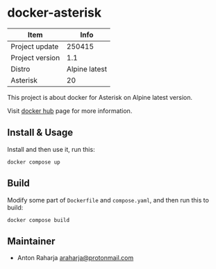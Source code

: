 docker-asterisk
===============

Item            | Info
--------------- | ---------------
Project update  | 250415
Project version | 1.1
Distro          | Alpine latest
Asterisk        | 20

This project is about docker for Asterisk on Alpine latest version.

Visit [docker hub](https://hub.docker.com/r/antonraharja/asterisk) page for more information.


## Install & Usage

Install and then use it, run this:

```
docker compose up
```


## Build

Modify some part of `Dockerfile` and `compose.yaml`, and then run this to build:

```
docker compose build
```


## Maintainer

- Anton Raharja <araharja@protonmail.com>
